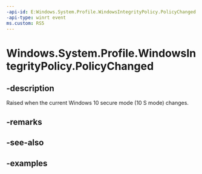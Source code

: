 ```yaml
---
-api-id: E:Windows.System.Profile.WindowsIntegrityPolicy.PolicyChanged
-api-type: winrt event
ms.custom: RS5
---
```


<!-- Event syntax.
static public event EventHandler PolicyChanged<object>
-->

# Windows.System.Profile.WindowsIntegrityPolicy.PolicyChanged

## -description
Raised when the current Windows 10 secure mode (10 S mode) changes.

## -remarks

## -see-also

## -examples

